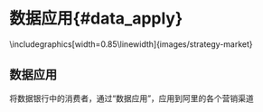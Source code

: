 # 数据应用{#data_apply}


\includegraphics[width=0.85\linewidth]{images/strategy-market} 


## 数据应用	

将数据银行中的消费者，通过“数据应用”，应用到阿里的各个营销渠道


